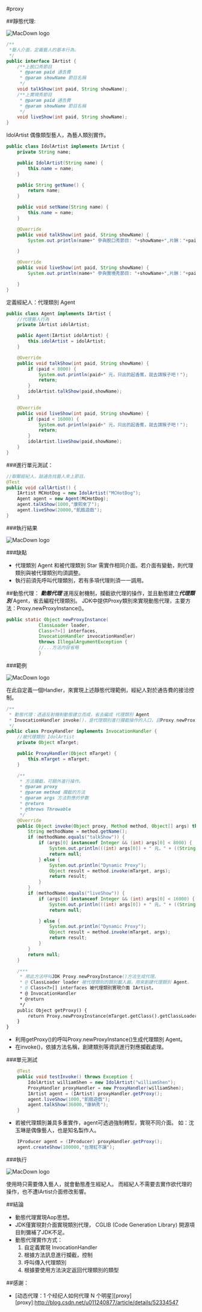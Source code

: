 
#proxy

##靜態代理:

![MacDown logo](https://gitcdn.link/repo/show1po/DesignPattern/master/src/resource/DesignPattern/proxy/proxy_agent.png)

~~~java
/**
 *藝人介面，定義藝人的基本行為。
 */
public interface IArtist {
	/**上脫口秀節目
	 * @param paid 通告費
	 * @param showName 節目名稱
	 */
    void talkShow(int paid, String showName);
    /**上實境秀節目
	 * @param paid 通告費
	 * @param showName 節目名稱
	 */
    void liveShow(int paid, String showName);
}
~~~
IdolArtist 偶像類型藝人，為藝人類別實作。

~~~java
public class IdolArtist implements IArtist {
    private String name;

    public IdolArtist(String name) {
        this.name = name;
    }

    public String getName() {
        return name;
    }

    public void setName(String name) {
        this.name = name;
    }

    @Override
    public void talkShow(int paid, String showName) {
        System.out.println(name+" 參與脫口秀節目: "+showName+",片酬："+paid);

    }

    @Override
    public void liveShow(int paid, String showName) {
        System.out.println(name+" 參與實境秀節目: "+showName+",片酬："+paid);

    }
}
~~~
定義經紀人：代理類別 Agent 

~~~java
public class Agent implements IArtist {
	//代理藝人行為
    private IArtist idolArtist;

    public Agent(IArtist idolArtist) {
        this.idolArtist = idolArtist;
    }

    @Override
    public void talkShow(int paid, String showName) {
        if (paid < 8000) {
            System.out.println(paid+" 元，只出的起香蕉，就去請猴子吧！");
            return;
        }
        idolArtist.talkShow(paid,showName);
    }

    @Override
    public void liveShow(int paid, String showName) {
        if (paid < 16000) {
            System.out.println(paid+" 元，只出的起香蕉，就去請猴子吧！");
            return;
        }
        idolArtist.liveShow(paid,showName);
    }
}
~~~
###進行單元測試：

~~~java
//聯繫經紀人，敲通告找藝人來上節目。
@Test 
public void callArtist() {
    IArtist MCHotDog = new IdolArtist("MCHotDog");
    Agent agent = new Agent(MCHotDog);
    agent.talkShow(1000,"康熙來了");
    agent.liveShow(20000,"飢餓遊戲");
}
~~~
###執行結果

![MacDown logo](https://raw.githubusercontent.com/show1po/DesignPattern/master/src/resource/DesignPattern/proxy/Artist%20console.png)

###缺點
* 代理類別 Agent 和被代理類別 Star 需實作相同介面。若介面有變動，則代理類別與被代理類別均須調整。
* 執行前須先呼叫代理類別，若有多項代理則須一一調用。


##動態代理：
***動態代理*** 運用反射機制，攔截欲代理的操作，並且動態建立***代理類別*** Agent，省去編程代理類別。
JDK中提供Proxy類別來實現動態代理，主要方法：Proxy.newProxyInstance()。

~~~java
public static Object newProxyInstance(
            ClassLoader loader, 
            Class<?>[] interfaces,
            InvocationHandler invocationHandler)
            throws IllegalArgumentException {
            //...方法内容省略
            }
~~~
###範例

![MacDown logo](https://raw.githubusercontent.com/show1po/DesignPattern/master/src/resource/DesignPattern/proxy/Dynamic.png)

在此自定義一個Handler，來實現上述靜態代理範例，經紀人對於通告費的接洽控制。

~~~java
/**
 * 動態代理：透過反射機制動態建立而成，省去編成 代理類別 Agent
 * InvocationHandler invoke()，是代理類別進行攔截操作的入口，且Proxy.newProxyInstance()#arg[2] 需要自定義一個Handler來實現。
 */
public class ProxyHandler implements InvocationHandler {
    //被代理類別 IdolArtist
    private Object mTarget;

    public ProxyHandler(Object mTarget) {
        this.mTarget = mTarget;
    }

    /**
     * 方法攔截，可額外進行操作。
     * @param proxy
     * @param method 攔截的方法
     * @param args 方法對應的參數
     * @return
     * @throws Throwable
     */
    @Override
    public Object invoke(Object proxy, Method method, Object[] args) throws Throwable {
        String methodName = method.getName();
        if (methodName.equals("talkShow")) {
            if (args[0] instanceof Integer && (int) args[0] < 8000) {
                System.out.println(((int) args[0]) + " 元，" + ((String) args[1]) + "只出的起香蕉，就去請猴子吧！");
                return null;
            } else {
                System.out.println("Dynamic Proxy");
                Object result = method.invoke(mTarget, args);
                return result;
            }
        }
        if (methodName.equals("liveShow")) {
            if (args[0] instanceof Integer && (int) args[0] < 16000) {
                System.out.println(((int) args[0]) + " 元，" + ((String) args[1]) + "只出的起香蕉，就去請猴子吧！");
                return null;

            } else {
                System.out.println("Dynamic Proxy");
                Object result = method.invoke(mTarget, args);
                return result;
            }
        }
        return null;
    }

    /***
     * 用此方法呼叫JDK Proxy.newProxyInstance()方法生成代理。
     * @ ClassLoader loader 被代理類別的類別載入器，用來創建代理類別 Agent。
     * @ Class<?>[] interfaces 被代理類別實現介面 IArtist。
     * @ InvocationHandler
     * @return
     */
    public Object getProxy() {
        return Proxy.newProxyInstance(mTarget.getClass().getClassLoader(), mTarget.getClass().getInterfaces(), this);
    }
}
~~~
* 利用getProxy()的呼叫Proxy.newProxyInstance()生成代理類別 Agent。
* 在invoke()，依據方法名稱，創建類別等資訊進行對應攔截處理。

###單元測試

~~~java
    @Test
    public void testInvoke() throws Exception {
        IdolArtist williamShen = new IdolArtist("williamShen");
        ProxyHandler proxyHandler = new ProxyHandler(williamShen);
        IArtist agent = (IArtist) proxyHandler.getProxy();
        agent.liveShow(1000,"飢餓遊戲");
        agent.talkShow(36000,"康納秀");
    }
~~~

- 若被代理類別兼具多重實作，agent可透過強制轉型，實現不同介面。
如：沈玉琳是偶像藝人，也是知名製作人。

~~~java
	IProducer agent = (IProducer) proxyHandler.getProxy();
    agent.createShow(100000,"台灣紅不讓");
~~~

###執行

![MacDown logo](https://raw.githubusercontent.com/show1po/DesignPattern/master/src/resource/DesignPattern/proxy/dynamic%20console.png)


使用時只需要傳入藝人，就會動態產生經紀人。
而經紀人不需要去實作欲代理的操作，也不遭IArtist介面修改影響。

##結論
- 動態代理實現Aop思想。
- JDK僅實現對介面實現類別代理， CGLIB (Code Generation Library) 開源項目則彌補了JDK不足。
- 動態代理實作方式：
	1. 自定義實現 InvocationHandler
	2. 根據方法訊息進行攔截，控制
	3. 呼叫傳入代理類別
	4. 根據要使用方法決定返回代理類別的類型


##感謝：
* [动态代理：1 个经纪人如何代理 N 个明星][proxy]
[proxy]:http://blog.csdn.net/u011240877/article/details/52334547
